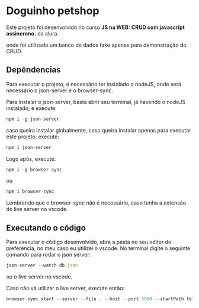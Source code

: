 # Doguinho petshop

Este projeto foi desenvolvido no curso **JS na WEB: CRUD com javascript assincrono.** da alura.

onde foi utilizado um banco de dados fake apenas para demonstração do CRUD.

## Depêndencias

Para executar o projeto, é necessário ter instalado o nodeJS, onde será necessário o json-server e o browser-sync.

Para instalar o json-server, basta abrir seu terminal, já havendo o nodeJS instalado, e execute:

```js
npm i -g json-server
```

caso queira instalar globalmente, caso queira instalar apenas para executar este projeto, execute:

```js
npm i json-server
```

Logo após, execute:

```js
npm i -g browser-sync
```

ou

```js
npm i browser-sync
```

Lembrando que o browser-sync não é necessário, caso tenha a extensão do live server no vscode.

## Executando o código

Para executar o código desenvolvido, abra a pasta no seu editor de preferência, no meu caso eu utilizei o vscode. No terminal digite o seguinte comando para rodar o json server:

```js
json-server --watch db.json
```

ou o live server no vscode.

Caso não vá utilizar o live server, execute então:

```js
browser-sync start --server --file . --host --port 5000 --startPath telas/lista_cliente.html
```